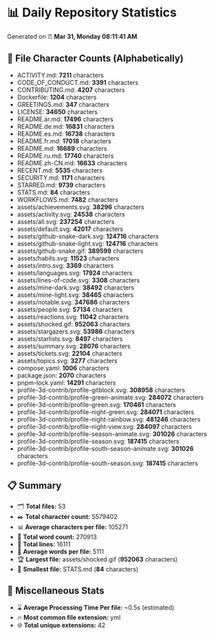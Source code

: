 # 📊 Daily Repository Statistics
Generated on ⏰ **Mar 31, Monday 08:11:41 AM**

## 📂 File Character Counts (Alphabetically)
- ACTIVITY.md: **7211** characters
- CODE_OF_CONDUCT.md: **3391** characters
- CONTRIBUTING.md: **4207** characters
- Dockerfile: **1204** characters
- GREETINGS.md: **347** characters
- LICENSE: **34650** characters
- README.ar.md: **17496** characters
- README.de.md: **16831** characters
- README.es.md: **16738** characters
- README.fr.md: **17018** characters
- README.md: **16689** characters
- README.ru.md: **17740** characters
- README.zh-CN.md: **16633** characters
- RECENT.md: **5535** characters
- SECURITY.md: **1171** characters
- STARRED.md: **9739** characters
- STATS.md: **84** characters
- WORKFLOWS.md: **7482** characters
- assets/achievements.svg: **38296** characters
- assets/activity.svg: **24538** characters
- assets/all.svg: **237254** characters
- assets/default.svg: **42017** characters
- assets/github-snake-dark.svg: **124716** characters
- assets/github-snake-light.svg: **124716** characters
- assets/github-snake.gif: **389599** characters
- assets/habits.svg: **11523** characters
- assets/intro.svg: **3369** characters
- assets/languages.svg: **17924** characters
- assets/lines-of-code.svg: **3308** characters
- assets/mine-dark.svg: **38492** characters
- assets/mine-light.svg: **38465** characters
- assets/notable.svg: **347686** characters
- assets/people.svg: **57134** characters
- assets/reactions.svg: **11042** characters
- assets/shocked.gif: **952063** characters
- assets/stargazers.svg: **53986** characters
- assets/starlists.svg: **8497** characters
- assets/summary.svg: **28076** characters
- assets/tickets.svg: **22104** characters
- assets/topics.svg: **3277** characters
- compose.yaml: **1006** characters
- package.json: **2070** characters
- pnpm-lock.yaml: **14291** characters
- profile-3d-contrib/profile-gitblock.svg: **308958** characters
- profile-3d-contrib/profile-green-animate.svg: **284072** characters
- profile-3d-contrib/profile-green.svg: **170461** characters
- profile-3d-contrib/profile-night-green.svg: **284071** characters
- profile-3d-contrib/profile-night-rainbow.svg: **481246** characters
- profile-3d-contrib/profile-night-view.svg: **284097** characters
- profile-3d-contrib/profile-season-animate.svg: **301026** characters
- profile-3d-contrib/profile-season.svg: **187415** characters
- profile-3d-contrib/profile-south-season-animate.svg: **301026** characters
- profile-3d-contrib/profile-south-season.svg: **187415** characters

## 📋 Summary
- 🗂️ **Total files:** 53
- ✒️ **Total character count:** 5579402
- 📊 **Average characters per file:** 105271
- 📝 **Total word count:** 270913
- 🧾 **Total lines:** 16111
- 📐 **Average words per file:** 5111
- 🏆 **Largest file:** assets/shocked.gif (**952063** characters)
- 🥉 **Smallest file:** STATS.md (**84** characters)

## 🌟 Miscellaneous Stats
- ⌛ **Average Processing Time Per file:** ~0.5s (estimated)
- 🔥 **Most common file extension:** yml
- 🌐 **Total unique extensions:** 42
